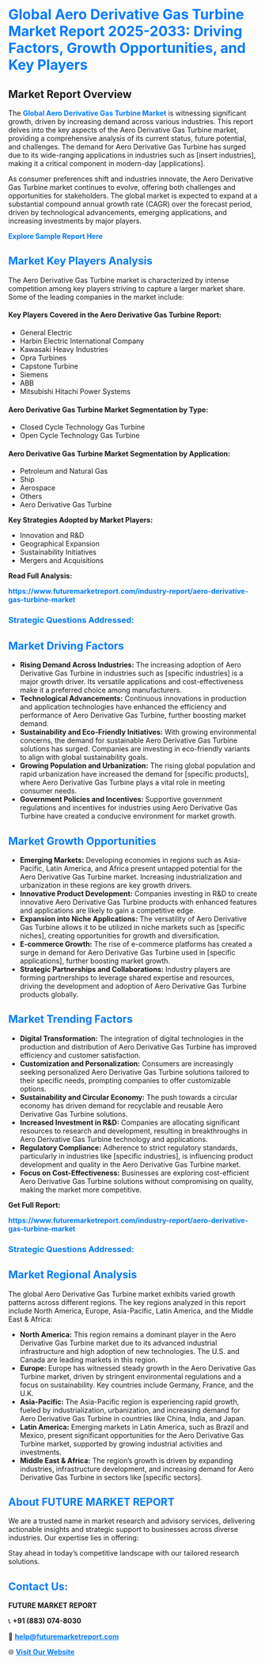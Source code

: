 <h1 style="color: #007BFF;">Global Aero Derivative Gas Turbine Market Report 2025-2033: Driving Factors, Growth Opportunities, and Key Players</h1>

<section id="overview">
<h2>Market Report Overview</h2>
<p>The <a href="https://www.futuremarketreport.com/industry-report/aero-derivative-gas-turbine-market" style="color: #007BFF; text-decoration: none;"><strong>Global Aero Derivative Gas Turbine Market</strong></a> is witnessing significant growth, driven by increasing demand across various industries. This report delves into the key aspects of the Aero Derivative Gas Turbine market, providing a comprehensive analysis of its current status, future potential, and challenges. The demand for Aero Derivative Gas Turbine has surged due to its wide-ranging applications in industries such as [insert industries], making it a critical component in modern-day [applications].</p>
<p>As consumer preferences shift and industries innovate, the Aero Derivative Gas Turbine market continues to evolve, offering both challenges and opportunities for stakeholders. The global market is expected to expand at a substantial compound annual growth rate (CAGR) over the forecast period, driven by technological advancements, emerging applications, and increasing investments by major players.</p>
</section>

<section id="overview">
<p><a href="https://www.futuremarketreport.com/request-sample/reportId=128752" style="color: #007BFF; text-decoration: none;"><strong>Explore Sample Report Here</strong></a></p>
</section>

<section id="key-players">
<h2 style="color: #007BFF;">Market Key Players Analysis</h2>
<p>The Aero Derivative Gas Turbine market is characterized by intense competition among key players striving to capture a larger market share. Some of the leading companies in the market include:</p>
<h4>Key Players Covered in the Aero Derivative Gas Turbine Report:</h4>
<ul><li>General Electric</li><li>Harbin Electric International Company</li><li>Kawasaki Heavy Industries</li><li>Opra Turbines</li><li>Capstone Turbine</li><li>Siemens</li><li>ABB</li><li>Mitsubishi Hitachi Power Systems</li></ul>
<h4>Aero Derivative Gas Turbine Market Segmentation by Type:</h4>
<ul><li>Closed Cycle Technology Gas Turbine</li><li>Open Cycle Technology Gas Turbine</li></ul>

<h4>Aero Derivative Gas Turbine Market Segmentation by Application:</h4>
<ul><li>Petroleum and Natural Gas</li><li>Ship</li><li>Aerospace</li><li>Others</li><li>Aero Derivative Gas Turbine</li></ul>
<p><strong>Key Strategies Adopted by Market Players:</strong></p>
<ul>
<li>Innovation and R&D</li>
<li>Geographical Expansion</li>
<li>Sustainability Initiatives</li>
<li>Mergers and Acquisitions</li>
</ul>
</section>

<section>
<p><strong>Read Full Analysis: </strong></p><a href="https://www.futuremarketreport.com/industry-report/aero-derivative-gas-turbine-market" style="color: #007BFF; text-decoration: none;"><strong>https://www.futuremarketreport.com/industry-report/aero-derivative-gas-turbine-market</strong></a>
<h3 style="color: #007BFF;">Strategic Questions Addressed:</h3>
</section>

<section id="driving-factors">
<h2 style="color: #007BFF;">Market Driving Factors</h2>
<ul>
<li><strong>Rising Demand Across Industries:</strong> The increasing adoption of Aero Derivative Gas Turbine in industries such as [specific industries] is a major growth driver. Its versatile applications and cost-effectiveness make it a preferred choice among manufacturers.</li>
<li><strong>Technological Advancements:</strong> Continuous innovations in production and application technologies have enhanced the efficiency and performance of Aero Derivative Gas Turbine, further boosting market demand.</li>
<li><strong>Sustainability and Eco-Friendly Initiatives:</strong> With growing environmental concerns, the demand for sustainable Aero Derivative Gas Turbine solutions has surged. Companies are investing in eco-friendly variants to align with global sustainability goals.</li>
<li><strong>Growing Population and Urbanization:</strong> The rising global population and rapid urbanization have increased the demand for [specific products], where Aero Derivative Gas Turbine plays a vital role in meeting consumer needs.</li>
<li><strong>Government Policies and Incentives:</strong> Supportive government regulations and incentives for industries using Aero Derivative Gas Turbine have created a conducive environment for market growth.</li>
</ul>
</section>

<section id="growth-opportunities">
<h2 style="color: #007BFF;">Market Growth Opportunities</h2>
<ul>
<li><strong>Emerging Markets:</strong> Developing economies in regions such as Asia-Pacific, Latin America, and Africa present untapped potential for the Aero Derivative Gas Turbine market. Increasing industrialization and urbanization in these regions are key growth drivers.</li>
<li><strong>Innovative Product Development:</strong> Companies investing in R&D to create innovative Aero Derivative Gas Turbine products with enhanced features and applications are likely to gain a competitive edge.</li>
<li><strong>Expansion into Niche Applications:</strong> The versatility of Aero Derivative Gas Turbine allows it to be utilized in niche markets such as [specific niches], creating opportunities for growth and diversification.</li>
<li><strong>E-commerce Growth:</strong> The rise of e-commerce platforms has created a surge in demand for Aero Derivative Gas Turbine used in [specific applications], further boosting market growth.</li>
<li><strong>Strategic Partnerships and Collaborations:</strong> Industry players are forming partnerships to leverage shared expertise and resources, driving the development and adoption of Aero Derivative Gas Turbine products globally.</li>
</ul>
</section>

<section id="trending-factors">
<h2 style="color: #007BFF;">Market Trending Factors</h2>
<ul>
<li><strong>Digital Transformation:</strong> The integration of digital technologies in the production and distribution of Aero Derivative Gas Turbine has improved efficiency and customer satisfaction.</li>
<li><strong>Customization and Personalization:</strong> Consumers are increasingly seeking personalized Aero Derivative Gas Turbine solutions tailored to their specific needs, prompting companies to offer customizable options.</li>
<li><strong>Sustainability and Circular Economy:</strong> The push towards a circular economy has driven demand for recyclable and reusable Aero Derivative Gas Turbine solutions.</li>
<li><strong>Increased Investment in R&D:</strong> Companies are allocating significant resources to research and development, resulting in breakthroughs in Aero Derivative Gas Turbine technology and applications.</li>
<li><strong>Regulatory Compliance:</strong> Adherence to strict regulatory standards, particularly in industries like [specific industries], is influencing product development and quality in the Aero Derivative Gas Turbine market.</li>
<li><strong>Focus on Cost-Effectiveness:</strong> Businesses are exploring cost-efficient Aero Derivative Gas Turbine solutions without compromising on quality, making the market more competitive.</li>
</ul>
</section>

<section>
<p><strong>Get Full Report: </strong></p><a href="https://www.futuremarketreport.com/industry-report/aero-derivative-gas-turbine-market" style="color: #007BFF; text-decoration: none;"><strong>https://www.futuremarketreport.com/industry-report/aero-derivative-gas-turbine-market</strong></a>
<h3 style="color: #007BFF;">Strategic Questions Addressed:</h3>
</section>


<section id="regional-analysis">
<h2 style="color: #007BFF;">Market Regional Analysis</h2>
<p>The global Aero Derivative Gas Turbine market exhibits varied growth patterns across different regions. The key regions analyzed in this report include North America, Europe, Asia-Pacific, Latin America, and the Middle East & Africa:</p>
<ul>
<li><strong>North America:</strong> This region remains a dominant player in the Aero Derivative Gas Turbine market due to its advanced industrial infrastructure and high adoption of new technologies. The U.S. and Canada are leading markets in this region.</li>
<li><strong>Europe:</strong> Europe has witnessed steady growth in the Aero Derivative Gas Turbine market, driven by stringent environmental regulations and a focus on sustainability. Key countries include Germany, France, and the U.K.</li>
<li><strong>Asia-Pacific:</strong> The Asia-Pacific region is experiencing rapid growth, fueled by industrialization, urbanization, and increasing demand for Aero Derivative Gas Turbine in countries like China, India, and Japan.</li>
<li><strong>Latin America:</strong> Emerging markets in Latin America, such as Brazil and Mexico, present significant opportunities for the Aero Derivative Gas Turbine market, supported by growing industrial activities and investments.</li>
<li><strong>Middle East & Africa:</strong> The region’s growth is driven by expanding industries, infrastructure development, and increasing demand for Aero Derivative Gas Turbine in sectors like [specific sectors].</li>
</ul>
</section>

<footer>
<h2 style="color: #007BFF;">About FUTURE MARKET REPORT</h2>
<p>We are a trusted name in market research and advisory services, delivering actionable insights and strategic support to businesses across diverse industries. Our expertise lies in offering:</p>

<p>Stay ahead in today’s competitive landscape with our tailored research solutions.</p>

<h2 style="color: #007BFF;">Contact Us:</h2>
<p><strong>FUTURE MARKET REPORT</strong></p>
<p>📞 <strong>+91 (883) 074-8030</strong></p>
<p>📧 <strong><a href="mailto:help@futuremarketreport.com" style="color: #007BFF;">help@futuremarketreport.com</a></strong></p>
<p>🌐 <strong><a href="https://www.futuremarketreport.com/" style="color: #007BFF;">Visit Our Website</a></strong></p>
</footer>